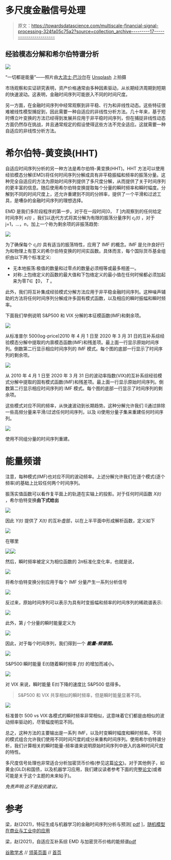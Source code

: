 # 多尺度金融信号处理

> 原文：<https://towardsdatascience.com/multiscale-financial-signal-processing-324fa05c75a2?source=collection_archive---------17----------------------->

## 经验模态分解和希尔伯特谱分析

![](img/528ea070c8e692b040929e91d98a4fd5.png)

“一切都是能量”——照片由[大流士·巴沙尔](https://unsplash.com/@dariusbashar?utm_source=unsplash&utm_medium=referral&utm_content=creditCopyText)在 [Unsplash](https://unsplash.com/s/photos/fractal?utm_source=unsplash&utm_medium=referral&utm_content=creditCopyText) 上拍摄

市场观察和实证研究表明，资产价格通常由多种因素驱动，从长期经济周期到短期的快速波动。这表明，金融时间序列可能嵌入不同的时间尺度。

另一方面，在金融时间序列中经常观察到非平稳、行为和非线性动态。这些特征很难被线性模型捕捉到，因此需要一种自适应的非线性分析方法。几十年来，基于短时傅立叶变换的方法已经得到发展并应用于非平稳时间序列，但在捕捉非线性动态方面仍然存在挑战，并且通常规定的假设使得这些方法不完全适应。这就需要一种自适应的非线性分析方法。

# 希尔伯特-黄变换(HHT)

自适应时间序列分析的另一种方法是希尔伯特-黄变换(HHT)。HHT 方法可以使用经验模态分解(EMD)将任何时间序列分解成具有非平稳振幅和频率的振荡分量。这种完全自适应的方法为原始时间序列提供了多尺度分解，从而提供了关于时间序列的更丰富的信息。随后使用希尔伯特变换提取每个分量的瞬时频率和瞬时幅度。分解到不同的时间尺度上，还允许重建到不同的分辨率，提供了一个平滑和过滤工具，是嘈杂的金融时间序列的理想选择。

EMD 是我们多阶段程序的第一步。对于在一段时间[0， *T* ]内观察到的任何给定时间序列 *x(t)* ，我们以迭代方式将其分解为有限的振荡分量序列 *cⱼ(t)* ，对于 j=1，…，n，加上一个称为剩余项的非振荡趋势:

![](img/2b4a786e56c3c991ee79ddb521c8da88.png)

为了确保每个 *cⱼ(t)* 具有适当的振荡特性，应用了 IMF 的概念。IMF 是允许良好行为和物理上有意义的希尔伯特变换的时间实函数。具体而言，每个国际货币基金组织由以下两个标准定义:

*   无本地振荡:极值的数量和过零点的数量必须相等或最多相差一。
*   对称:上包络定义的函数的最大值和下包络定义的最小值在任何时候都必须加起来为零*T*∈【0， *T* 。

此外，我们将互补集成经验模式分解方法应用于非平稳金融时间序列。这种噪声辅助的方法将任何时间序列分解成许多固有模式函数，以及相应的瞬时振幅和瞬时频率。

下面我们举例说明 S&P500 和 VIX 分解的本征模函数(IMF)和剩余项。

![](img/8c59fbd3c1482bebfc1a561be3776291.png)

从标准普尔 500(log-price)2010 年 4 月 1 日至 2020 年 3 月 31 日的互补系综经验模态分解中提取的内禀模态函数(IMF)和残差项。最上面一行显示原始时间序列。倒数第二行显示相应时间序列的 IMF 模式。每个图的底部一行显示了时间序列的剩余项。

![](img/c2f6250316c04d3804851b675677a199.png)

从 2010 年 4 月 1 日至 2020 年 3 月 31 日的波动率指数(VIX)的互补系综经验模式分解中提取的固有模式函数(IMF)和残差项。最上面一行显示原始时间序列。倒数第二行显示相应时间序列的 IMF 模式。每个图的底部一行显示了时间序列的剩余项。

这些模式对应不同的频率，从快速波动到长期趋势。这种分解允许我们 I)通过排除一些高频分量来平滑/过滤任何时间序列，以及 ii)使用分量子集来重建任何时间序列。

![](img/c9ee4fec27bbd035b21e5b8d04553ca5.png)

使用不同组分量的时间序列重建。

# 能量频谱

注意，每种模式(IMF)也对应不同的波动频率。上述分解允许我们在逐个模式(逐个频率)的基础上比较任何两个时间序列。

振荡实值函数可以看作复平面上的轨道在实轴上的投影。对于任何时间函数 *X(t)* ，希尔伯特变换**由下式给出**

![](img/f58ff334aaf97fb4e47066c4c9ea9a32.png)

因此 *Y(t)* 提供了 *X(t)* 的互补虚部，以在上半平面中形成解析函数，定义如下

![](img/7d965a6a9ab96f9f9a5d12e6761e0268.png)

在哪里

![](img/69cc98d359e72d059bf3a1d2bb504cdf.png)![](img/b749e7746c0f8cc0da208e6f01eb08ae.png)

然后，瞬时频率被定义为相位函数的 2𝜋标准化变化率，也就是说，

![](img/a9640b2636f86bbd54472532603cca14.png)

将希尔伯特变换分别应用于每个 IMF 分量产生一系列分析信号

![](img/48fa01648b98544e17db474bbe150688.png)

反过来，原始时间序列可以表示为具有时变振幅和频率的时间序列的稀疏谱表示:

![](img/0e6a9dc6a00a03f2608ff59c336392f3.png)

此外，第 *j* 个分量的瞬时能量定义为

![](img/3c1201260c5fbee81fa249dc2d0587c9.png)

因此，对于每个时间序列，我们得到一个 ***能量-频谱图。***

![](img/2e81230664d15d4d74ad86f3da69ccae.png)

S&P500:瞬时能量 E(t)随着瞬时频率 *f(t)* 的增加而减小。

![](img/b997e4ed1b0ba2503cfd9b37c003631d.png)

对 VIX 来说，瞬时能量 E(t)下降的速度比 S&P500 低得多。

> S&P500 和 VIX 共享相似的瞬时频率，但是瞬时能量显著不同。

![](img/9c036932e008c93a40c325346e7a86a3.png)

标准普尔 500 vs VIX:各模式的瞬时频率非常相似，这意味着它们都是由相似的波动频率驱动的，尽管幅度明显不同。

总之，这种方法的主要输出是一系列 IMF，以及时变瞬时幅度和瞬时频率。不同的模式组合允许我们使用不同时间尺度的成分来重构时间序列。使用希尔伯特谱分析，我们计算相关的瞬时能量-频率谱来说明原始时间序列中嵌入的各种时间尺度的特性。

多尺度信号处理也非常适合分析加密货币价格(参见这篇[论文](https://papers.ssrn.com/sol3/papers.cfm?abstract_id=3833262))。对于其他例子，如黄金(GLD)和国债，以及机器学习应用，我们建议读者参考下面的完整[论文](https://papers.ssrn.com/sol3/papers.cfm?abstract_id=3595914)(或者可能是关于这个主题的未来帖子)。

*免责声明:这不是投资建议。*

# 参考

梁，赵(2021)，特征生成与机器学习的金融时间序列分析与预测[ [pdf](https://papers.ssrn.com/sol3/papers.cfm?abstract_id=3595914) ]，[随机模型在商业与工业中的应用](https://onlinelibrary.wiley.com/doi/10.1002/asmb.2625)

梁，赵(2021)，自适应互补系综 EMD 与加密货币价格的能频谱[pdf](https://papers.ssrn.com/sol3/papers.cfm?abstract_id=3833262)

[谷歌学术](https://scholar.google.com/citations?user=P40aOHIAAAAJ&hl=en) // [领英页面](https://www.linkedin.com/in/timstleung/) // [首页](https://sites.google.com/site/timleungresearch/research)